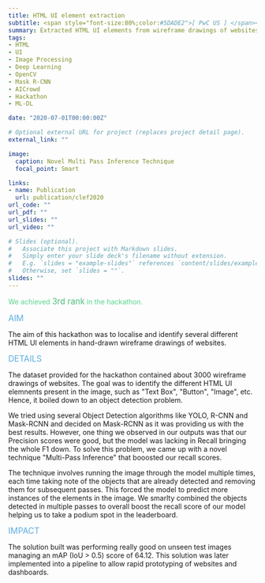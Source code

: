 ```yaml
---
title: HTML UI element extraction
subtitle: <span style="font-size:80%;color:#5DADE2">[ PwC US ] </span><span style="font-size:80%">Prasang Gupta, <a href="https://www.linkedin.com/in/swayambodha-mohapatra-7a7a22110/" target="_blank">Swayambodha Mohapatra</a></span>
summary: Extracted HTML UI elements from wireframe drawings of websites ideating novel multi-pass inference technique to boost recall. <span style="color:#5DADE2;font-style:bold;font-size:120%">Achieved 3rd rank in the hackathon</span>.
tags:
- HTML
- UI
- Image Processing
- Deep Learning
- OpenCV
- Mask R-CNN
- AICrowd
- Hackathon
- ML-DL

date: "2020-07-01T00:00:00Z"

# Optional external URL for project (replaces project detail page).
external_link: ""

image:
  caption: Novel Multi Pass Inference Technique
  focal_point: Smart

links:
- name: Publication
  url: publication/clef2020
url_code: ""
url_pdf: ""
url_slides: ""
url_video: ""

# Slides (optional).
#   Associate this project with Markdown slides.
#   Simply enter your slide deck's filename without extension.
#   E.g. `slides = "example-slides"` references `content/slides/example-slides.md`.
#   Otherwise, set `slides = ""`.
slides: ""
---
```


<span style="color:#58D68D">We achieved</span> <span style="color:#52BE80;font-style:bold;font-size:120%">3rd rank</span> <span style="color:#58D68D">in the hackathon.</span>

<span style="color:#5DADE2;font-style:bold;font-size:120%">AIM</span>

The aim of this hackathon was to localise and identify several different HTML UI elements in hand-drawn wireframe drawings of websites.

<span style="color:#5DADE2;font-style:bold;font-size:120%">DETAILS</span>

The dataset provided for the hackathon contained about 3000 wireframe drawings of websites. The goal was to identify the different HTML UI elemnents present in the image, such as "Text Box", "Button", "Image", etc. Hence, it boiled down to an object detection problem.

We tried using several Object Detection algorithms like YOLO, R-CNN and Mask-RCNN and decided on Mask-RCNN as it was providing us with the best results. However, one thing we observed in our outputs was that our Precision scores were good, but the model was lacking in Recall bringing the whole F1 down. To solve this problem, we came up with a novel technique "Multi-Pass Inference" that booosted our recall scores.

The technique involves running the image through the model multiple times, each time taking note of the objects that are already detected and removing them for subsequent passes. This forced the model to predict more instances of the elements in the image. We smarlty combined the objects detected in multiple passes to overall boost the recall score of our model helping us to take a podium spot in the leaderboard.

<span style="color:#5DADE2;font-style:bold;font-size:120%">IMPACT</span>

The solution built was performing really good on unseen test images managing an mAP (IoU > 0.5) score of 64.12. This solution was later implemented into a pipeline to allow rapid prototyping of websites and dashboards.